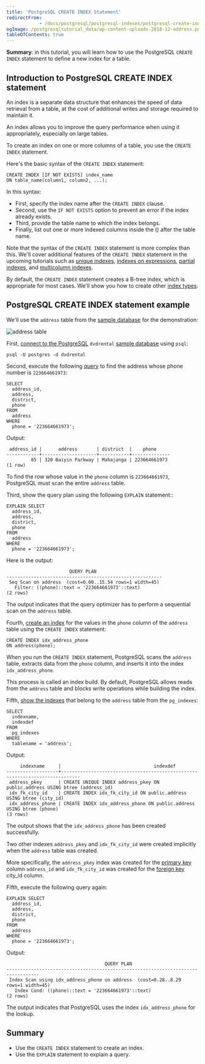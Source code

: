 ```yaml
---
title: 'PostgreSQL CREATE INDEX Statement'
redirectFrom: 
            - /docs/postgresql/postgresql-indexes/postgresql-create-index
ogImage: /postgresqltutorial_data/wp-content-uploads-2018-12-address.png
tableOfContents: true
---
```


**Summary**: in this tutorial, you will learn how to use the PostgreSQL `CREATE INDEX` statement to define a new index for a table.

## Introduction to PostgreSQL CREATE INDEX statement

An index is a separate data structure that enhances the speed of data retrieval from a table, at the cost of additional writes and storage required to maintain it.

An index allows you to improve the query performance when using it appropriately, especially on large tables.

To create an index on one or more columns of a table, you use the `CREATE INDEX` statement.

Here's the basic syntax of the `CREATE INDEX` statement:

```
CREATE INDEX [IF NOT EXISTS] index_name
ON table_name(column1, column2, ...);
```

In this syntax:

- First, specify the index name after the `CREATE INDEX` clause.
- Second, use the `IF NOT EXISTS` option to prevent an error if the index already exists.
- Third, provide the table name to which the index belongs.
- Finally, list out one or more indexed columns inside the () after the table name.

Note that the syntax of the `CREATE INDEX` statement is more complex than this. We'll cover additional features of the `CREATE INDEX` statement in the upcoming tutorials such as [unique indexes](/docs/postgresql/postgresql-indexes/postgresql-unique-index), [indexes on expressions](/docs/postgresql/postgresql-indexes/postgresql-index-on-expression), [partial indexes](/docs/postgresql/postgresql-indexes/postgresql-partial-index), and [multicolumn indexes](/docs/postgresql/postgresql-indexes/postgresql-multicolumn-indexes).

By default, the `CREATE INDEX` statement creates a B-tree index, which is appropriate for most cases. We'll show you how to create other [index types](/docs/postgresql/postgresql-indexes/postgresql-index-types).

## PostgreSQL CREATE INDEX statement example

We'll use the `address` table from the [sample database](/docs/postgresql/postgresql-getting-started/postgresql-sample-database) for the demonstration:

![address table](/postgresqltutorial_data/wp-content-uploads-2018-12-address.png)

First, [connect to the PostgreSQL](/docs/postgresql/postgresql-getting-started/connect-to-postgresql-database) `dvdrental` [sample database](/docs/postgresql/postgresql-getting-started/postgresql-sample-database) using `psql`:

```
psql -U postgres -d dvdrental
```

Second, execute the following [query](/docs/postgresql/postgresql-select) to find the address whose phone number is `223664661973`:

```
SELECT
  address_id,
  address,
  district,
  phone
FROM
  address
WHERE
  phone = '223664661973';
```

Output:

```
 address_id |      address       | district  |    phone
------------+--------------------+-----------+--------------
         85 | 320 Baiyin Parkway | Mahajanga | 223664661973
(1 row)
```

To find the row whose value in the `phone` column is `223664661973`, PostgreSQL must scan the entire `address` table.

Third, show the query plan using the following `EXPLAIN` statement::

```
EXPLAIN SELECT
  address_id,
  address,
  district,
  phone
FROM
  address
WHERE
  phone = '223664661973';
```

Here is the output:

```
                       QUERY PLAN
---------------------------------------------------------
 Seq Scan on address  (cost=0.00..15.54 rows=1 width=45)
   Filter: ((phone)::text = '223664661973'::text)
(2 rows)
```

The output indicates that the query optimizer has to perform a sequential scan on the `address` table.

Fourth, [create an index](/docs/postgresql/postgresql-indexes/postgresql-create-index) for the values in the `phone` column of the `address` table using the `CREATE INDEX` statement:

```
CREATE INDEX idx_address_phone
ON address(phone);
```

When you run the `CREATE INDEX` statement, PostgreSQL scans the `address` table, extracts data from the `phone` column, and inserts it into the index `idx_address_phone`.

This process is called an index build. By default, PostgreSQL allows reads from the `address` table and blocks write operations while building the index.

Fifth, [show the indexes](/docs/postgresql/postgresql-indexes/postgresql-list-indexes) that belong to the `address` table from the `pg_indexes`:

```
SELECT
  indexname,
  indexdef
FROM
  pg_indexes
WHERE
  tablename = 'address';
```

Output:

```
     indexname     |                                  indexdef
-------------------+-----------------------------------------------------------------------------
 address_pkey      | CREATE UNIQUE INDEX address_pkey ON public.address USING btree (address_id)
 idx_fk_city_id    | CREATE INDEX idx_fk_city_id ON public.address USING btree (city_id)
 idx_address_phone | CREATE INDEX idx_address_phone ON public.address USING btree (phone)
(3 rows)
```

The output shows that the `idx_address_phone` has been created successfully.

Two other indexes `address_pkey` and `idx_fk_city_id` were created implicitly when the `address` table was created.

More specifically, the `address_pkey` index was created for the [primary key](/docs/postgresql/postgresql-primary-key) column `address_id` and `idx_fk_city_id` was created for the [foreign key](/docs/postgresql/postgresql-tutorial/postgresql-foreign-key) city_id column.

Fifth, execute the following query again:

```
EXPLAIN SELECT
  address_id,
  address,
  district,
  phone
FROM
  address
WHERE
  phone = '223664661973';
```

Output:

```
                                    QUERY PLAN
----------------------------------------------------------------------------------
 Index Scan using idx_address_phone on address  (cost=0.28..8.29 rows=1 width=45)
   Index Cond: ((phone)::text = '223664661973'::text)
(2 rows)
```

The output indicates that PostgreSQL uses the index `idx_address_phone` for the lookup.

## Summary

- Use the `CREATE INDEX` statement to create an index.
- Use the `EXPLAIN` statement to explain a query.
